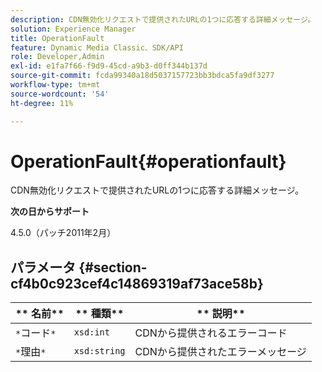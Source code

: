 ```yaml
---
description: CDN無効化リクエストで提供されたURLの1つに応答する詳細メッセージ。
solution: Experience Manager
title: OperationFault
feature: Dynamic Media Classic、SDK/API
role: Developer,Admin
exl-id: e1fa7f66-f9d9-45cd-a9b3-d0ff344b137d
source-git-commit: fcda99340a18d5037157723bb3bdca5fa9df3277
workflow-type: tm+mt
source-wordcount: '54'
ht-degree: 11%

---
```


# OperationFault{#operationfault}

CDN無効化リクエストで提供されたURLの1つに応答する詳細メッセージ。

**次の日からサポート**

4.5.0（パッチ2011年2月）

## パラメータ {#section-cf4b0c923cef4c14869319af73ace58b}

| ** 名前** | ** 種類** | ** 説明** |
|---|---|---|
| `*`コード`*` | `xsd:int` | CDNから提供されるエラーコード |
| `*`理由`*` | `xsd:string` | CDNから提供されたエラーメッセージ |
